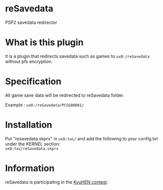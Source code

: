 # reSavedata
PSP2 savedata redirector

# What is this plugin

It is a plugin that redirects savedata such as games to `ux0:/reSavedata` without pfs encryption.

# Specification

All game save data will be redirected to reSavedata folder.

Example : `ux0:/reSavedata/PCSG00001/`

# Installation
Put "resavedata.skprx" in `ux0:tai/` and add the following to your config.txt under the *KERNEL* section:  
`ux0:tai/reSavedata.skprx`  

# Information

reSavedata is participating in the [KyuHEN contest](<https://kyuhen.customprotocol.com/en/>).
